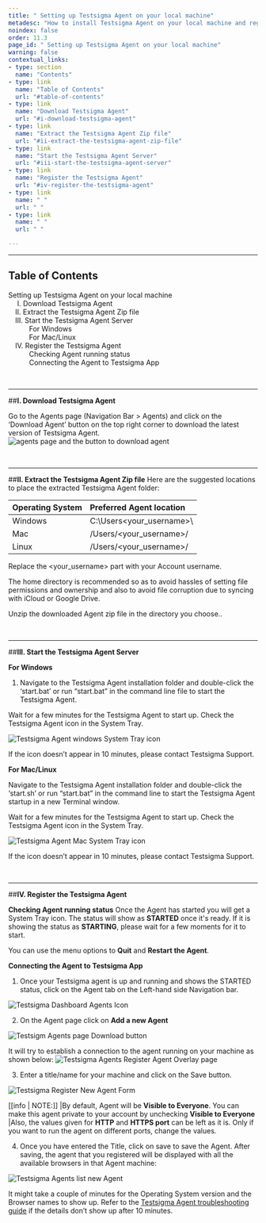 ```yaml
---
title: " Setting up Testsigma Agent on your local machine"
metadesc: "How to install Testsigma Agent on your local machine and register it to your Testsigma Account for local inspection and test runs."
noindex: false
order: 11.3
page_id: " Setting up Testsigma Agent on your local machine"
warning: false
contextual_links:
- type: section
  name: "Contents"
- type: link
  name: "Table of Contents"
  url: "#table-of-contents"
- type: link
  name: "Download Testsigma Agent"
  url: "#i-download-testsigma-agent"
- type: link
  name: "Extract the Testsigma Agent Zip file"
  url: "#ii-extract-the-testsigma-agent-zip-file"
- type: link
  name: "Start the Testsigma Agent Server"
  url: "#iii-start-the-testsigma-agent-server"
- type: link
  name: "Register the Testsigma Agent"
  url: "#iv-register-the-testsigma-agent"
- type: link
  name: " "
  url: " "
- type: link
  name: " "
  url: " "

---
```



---
## **Table of Contents**

Setting up Testsigma Agent on your local machine<br>
&emsp; I.   Download Testsigma Agent<br>
&emsp;II.  Extract the Testsigma Agent Zip file <br>
&emsp;III. Start the Testsigma Agent Server<br>
&emsp;&emsp;&emsp;For Windows<br>
&emsp;&emsp;&emsp;For Mac/Linux<br>
&emsp;IV. Register the Testsigma Agent<br>
&emsp;&emsp;&emsp;Checking Agent running status<br>
&emsp;&emsp;&emsp;Connecting the Agent to Testsigma App<br>

<br>

---
##**I. Download Testsigma Agent**

Go to the Agents page (Navigation Bar > Agents) and click on the ‘Download Agent’ button on the top right corner to download the latest version of Testsigma Agent.
![agents page and the button to download agent](https://docs.testsigma.com/images/setup-on-windows-mac-linux/agents-page-download-agent-button.png)

<br>

---
##**II. Extract the Testsigma Agent Zip file**
Here are the suggested locations to place the extracted Testsigma Agent folder:


| Operating System     | Preferred Agent location | 
| :---        | :---   |        
| Windows     | C:\Users\<your_username>\      | 
| Mac   | /Users/<your_username>/    | 
| Linux   | /Users/<your_username>/     | 

Replace the <your_username> part with your Account username.

The home directory is recommended so as to avoid hassles of setting file permissions and ownership and also to avoid file corruption due to syncing with iCloud or Google Drive.

Unzip the downloaded Agent zip file in the directory you choose..

<br>

---
##**III. Start the Testsigma Agent Server**

**For Windows**
1. Navigate to the Testsigma Agent installation folder and double-click the ‘start.bat’ or run “start.bat” in the command line file to start the Testsigma Agent.

Wait for a few minutes for the Testsigma Agent to start up. Check the Testsigma Agent icon in the System Tray.

![Testsigma Agent windows System Tray icon](https://docs.testsigma.com/images/setup-on-windows-mac-linux/ts-agent-windows-tray-icon.png)

If the icon doesn’t appear in 10 minutes, please contact Testsigma Support.


**For Mac/Linux**

Navigate to the Testsigma Agent installation folder and double-click the ‘start.sh’  or run “start.bat” in the command line to start the Testsigma Agent startup in a new Terminal window.

Wait for a few minutes for the Testsigma Agent to start up. Check the Testsigma Agent icon in the System Tray.

![Testsigma Agent Mac System Tray icon](https://docs.testsigma.com/images/setup-on-windows-mac-linux/ts-agent-mac-tray-icon.png)

If the icon doesn’t appear in 10 minutes, please contact Testsigma Support.

<br>

---
##**IV. Register the Testsigma Agent**

**Checking Agent running status**
Once the Agent has started you will get a System Tray icon. The status will show as **STARTED** once it's ready. If it is showing the status as **STARTING**, please wait for a few moments for it to start. 

You can use the menu options to **Quit** and **Restart the Agent**.

**Connecting the Agent to Testsigma App**

1. Once your Testsigma agent is up and running and shows the STARTED status, click on the Agent tab on the Left-hand side Navigation bar.
   
![Testsigma Dashboard Agents Icon](https://docs.testsigma.com/images/setup-on-windows-mac-linux/dashboard-agent-icon.png)

2. On the Agent page click on **Add a new Agent**

![Testsigm Agents page Download button](https://docs.testsigma.com/images/setup-on-windows-mac-linux/ts-agent-page-download-button.png)


It will try to establish a connection to the agent running on your machine as shown below:
![Testsigma Agents Register Agent Overlay page](https://docs.testsigma.com/images/setup-on-windows-mac-linux/ts-agent-register-agent-overlay.png)

3. Enter a title/name for your machine and click on the Save button.

![Testsigma Register New Agent Form ](https://docs.testsigma.com/images/setup-on-windows-mac-linux/ts-agent-register-new-form.png)

[[info | NOTE:]]
|By default, Agent will be **Visible to Everyone**. You can make this agent private to your account by unchecking **Visible to Everyone**<br>
|Also, the values given for **HTTP** and **HTTPS port** can be left as it is. Only if you want to run the agent on different ports, change the values.

4. Once you have entered the Title, click on save to save the Agent. After saving, the agent that you registered will be displayed with all the available browsers in that Agent machine: 

![Testsigma Agents list new Agent](https://docs.testsigma.com/images/setup-on-windows-mac-linux/ts-agent-list-new-agent.png)

It might take a couple of minutes for the Operating System version and the Browser names to show up. Refer to the [Testsigma Agent troubleshooting guide](https://testsigma.com/docs/agent/troubleshooting/setup-issues/) if the details don’t show up after 10 minutes.

